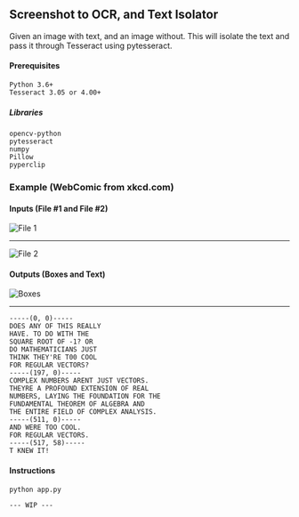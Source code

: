## Screenshot to OCR, and Text Isolator

Given an image with text, and an image without. This will isolate the text and pass it through Tesseract using pytesseract.

#### Prerequisites

```
Python 3.6+
Tesseract 3.05 or 4.00+
```
##### Libraries
```
opencv-python
pytesseract
numpy
Pillow
pyperclip
```

### Example (WebComic from xkcd.com)
#### Inputs (File #1 and File #2)
![File 1](https://imgs.xkcd.com/comics/complex_numbers.png)
***
![File 2](https://i.imgur.com/2AY030T.png)
#### Outputs (Boxes and Text)
![Boxes](https://i.imgur.com/I3Sp94d.png)
***
```
-----(0, 0)-----
DOES ANY OF THIS REALLY
HAVE. TO DO WITH THE
SQUARE ROOT OF -1? OR
DO MATHEMATICIANS JUST
THINK THEY'RE T00 COOL
FOR REGULAR VECTORS?
-----(197, 0)-----
COMPLEX NUMBERS ARENT JUST VECTORS.
THEYRE A PROFOUND EXTENSION OF REAL
NUMBERS, LAYING THE FOUNDATION FOR THE
FUNDAMENTAL THEOREM OF ALGEBRA AND
THE ENTIRE FIELD OF COMPLEX ANALYSIS.
-----(511, 0)-----
AND WERE TOO COOL.
FOR REGULAR VECTORS.
-----(517, 58)-----
T KNEW IT!
```
#### Instructions
```
python app.py

--- WIP ---
```
